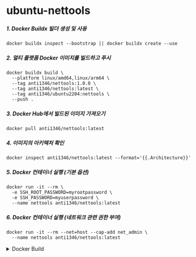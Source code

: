 # ubuntu-nettools

##### 1. Docker Buildx 빌더 생성 및 사용
```
docker buildx inspect --bootstrap || docker buildx create --use
```
##### 2. 멀티 플랫폼 Docker 이미지를 빌드하고 푸시
```
docker buildx build \
  --platform linux/amd64,linux/arm64 \
  --tag anti1346/nettools:1.0.0 \
  --tag anti1346/nettools:latest \
  --tag anti1346/ubuntu2204:nettools \
  --push .
```
##### 3. Docker Hub에서 빌드된 이미지 가져오기
```
docker pull anti1346/nettools:latest
```
##### 4. 이미지의 아키텍처 확인
```
docker inspect anti1346/nettools:latest --format='{{.Architecture}}'
```
##### 5. Docker 컨테이너 실행 (기본 옵션)
```
docker run -it --rm \
  -e SSH_ROOT_PASSWORD=myrootpassword \
  -e SSH_PASSWORD=myuserpassword \
  --name nettools anti1346/nettools:latest
```
##### 6. Docker 컨테이너 실행 (네트워크 관련 권한 부여)
```
docker run -it --rm --net=host --cap-add net_admin \
  --name nettools anti1346/nettools:latest
```

<details>
<summary>Docker Build</summary>

##### docker build
```
docker build --tag anti1346/ubuntu-nettools:latest --no-cache .
```
##### docker build arg
```
docker build --tag anti1346/ubuntu-nettools:latest --build-arg SSH_USER=vagrant --build-arg SSH_PASSWORD=vagrant --no-cache .
```
##### docker tag(도커 이미지 태그 이름 변경)
```
docker tag anti1346/ubuntu-nettools:latest anti1346/ubuntu-nettools:latest
```
##### docker push
```
docker push anti1346/ubuntu-nettools:latest
```
##### docker run test
```
docker run -it --rm --name nettools -h nettools anti1346/ubuntu-nettools:latest
```
```
docker run -it --rm --net=host --cap-add net_admin --name nettools anti1346/ubuntu-nettools:latest
```
</details>

